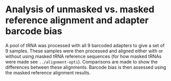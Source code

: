 # Analysis of unmasked vs. masked reference alignment and adapter barcode bias
A pool of tRNA was processed with all 9 barcoded adapters to give a set of 9 samples.
These samples were then processed and aligned either with or without using masked tRNA reference sequences (for how masked tRNAs were made see `../alignment-opti`).
Comparisons are made to show the differences between these alignments.
Barcode bias is then assessed using the masked reference alignment results.


